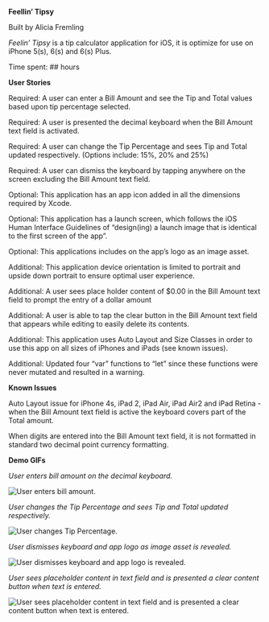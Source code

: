 **Feellin’ Tipsy**

Built by Alicia Fremling

*Feelin’ Tipsy* is a tip calculator application for iOS, it is optimize for use on iPhone 5(s), 6(s) and 6(s) Plus.

Time spent: ## hours

**User Stories**

Required: A user can enter a Bill Amount and see the Tip and Total values based upon tip percentage selected.

Required: A user is presented the decimal keyboard when the Bill Amount text field is activated.

Required: A user can change the Tip Percentage and sees Tip and Total updated respectively. (Options include: 15%, 20% and 25%)

Required: A user can dismiss the keyboard by tapping anywhere on the screen excluding the Bill Amount text field.

Optional: This application has an app icon added in all the dimensions required by Xcode. 

Optional: This application has a launch screen, which follows the iOS Human Interface Guidelines of “design(ing) a launch image that is identical to the first screen of the app”.

Optional: This applications includes on the app’s logo as an image asset. 

Additional: This application device orientation is limited to portrait  and upside down portrait to ensure optimal user experience. 

Additional: A user sees place holder content of $0.00 in the Bill Amount text field to prompt the entry of a dollar amount

Additional: A user is able to tap the clear button in the Bill Amount text field that appears while editing to easily delete its contents.

Additional: This application uses Auto Layout and Size Classes in order to use this app on all sizes of iPhones and iPads (see known issues). 

Additional: Updated four “var” functions to “let” since these functions were never mutated and resulted in a warning.

**Known Issues**

Auto Layout issue for iPhone 4s, iPad 2, iPad Air, iPad Air2 and iPad Retina - when the Bill Amount text field is active the keyboard covers part of the Total amount. 

When digits are entered into the Bill Amount text field, it is not formatted in standard two decimal  point currency formatting. 

**Demo GIFs**

*User enters bill amount on the decimal keyboard.*

<img src='Enter%20Bill%20Amount.gif' title='Enter Bill Amount' width='' alt='User enters bill amount.'/>

*User changes the Tip Percentage and sees Tip and Total updated respectively.*

<img src='Change%20Tip%20Percentage.gif' title='Change Tip Percentage' width='' alt='User changes Tip Percentage.'/>

*User dismisses keyboard and app logo as image asset is revealed.*

<img src='Dismiss%20Keyboard.gif' title='Dismiss Keyboard' width='' alt='User dismisses keyboard and app logo is revealed.'/>

*User sees placeholder content in text field and is presented a clear content button when text is entered.*

<img src='Placeholder%20Text%20and%20Clear%20Content.gif' title='Placeholder Text & Clear Content' width='' alt='User sees placeholder content in text field and is presented a clear content button when text is entered.'/>


